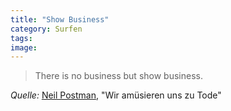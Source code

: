 ```yaml
---
title: "Show Business"
category: Surfen
tags: 
image: 
---
```



> There is no business but show business.

  

*Quelle:* [Neil Postman](http://de.wikipedia.org/wiki/Neil_Postman), "Wir amüsieren uns zu Tode"